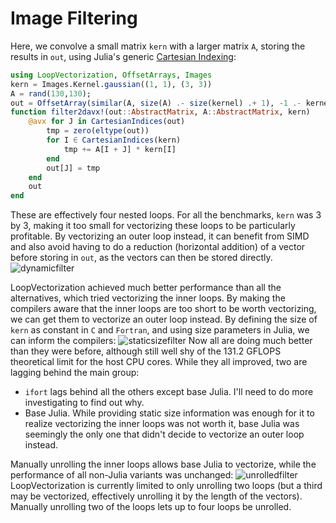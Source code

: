 # Image Filtering

Here, we convolve a small matrix `kern` with a larger matrix `A`, storing the results in `out`, using Julia's generic [Cartesian Indexing](https://julialang.org/blog/2016/02/iteration/):
```julia
using LoopVectorization, OffsetArrays, Images
kern = Images.Kernel.gaussian((1, 1), (3, 3))
A = rand(130,130);
out = OffsetArray(similar(A, size(A) .- size(kernel) .+ 1), -1 .- kernel.offsets);
function filter2davx!(out::AbstractMatrix, A::AbstractMatrix, kern)
    @avx for J in CartesianIndices(out)
        tmp = zero(eltype(out))
        for I ∈ CartesianIndices(kern)
            tmp += A[I + J] * kern[I]
        end
        out[J] = tmp
    end
    out
end
```
These are effectively four nested loops. For all the benchmarks, `kern` was 3 by 3, making it too small for vectorizing these loops to be particularly profitable. By vectorizing an outer loop instead, it can benefit from SIMD and also avoid having to do a reduction (horizontal addition) of a vector before storing in `out`, as the vectors can then be stored directly.
![dynamicfilter](../assets/bench_filter2d_dynamic_v2.png)

LoopVectorization achieved much better performance than all the alternatives, which tried vectorizing the inner loops.
By making the compilers aware that the inner loops are too short to be worth vectorizing, we can get them to vectorize an outer loop instead. By defining the size of `kern` as constant in `C` and `Fortran`, and using size parameters in Julia, we can inform the compilers:
![staticsizefilter](../assets/bench_filter2d_3x3_v2.png)
Now all are doing much better than they were before, although still well shy of the 131.2 GFLOPS theoretical limit for the host CPU cores. While they all improved, two are lagging behind the main group:
- `ifort` lags behind all the others except base Julia. I'll need to do more investigating to find out why.
- Base Julia. While providing static size information was enough for it to realize vectorizing the inner loops was not worth it, base Julia was seemingly the only one that didn't decide to vectorize an outer loop instead.

Manually unrolling the inner loops allows base Julia to vectorize, while the performance of all non-Julia variants was unchanged:
![unrolledfilter](../assets/bench_filter2d_unrolled_v2.png)
LoopVectorization is currently limited to only unrolling two loops (but a third may be vectorized, effectively unrolling it by the length of the vectors). Manually unrolling two of the loops lets up to four loops be unrolled.

